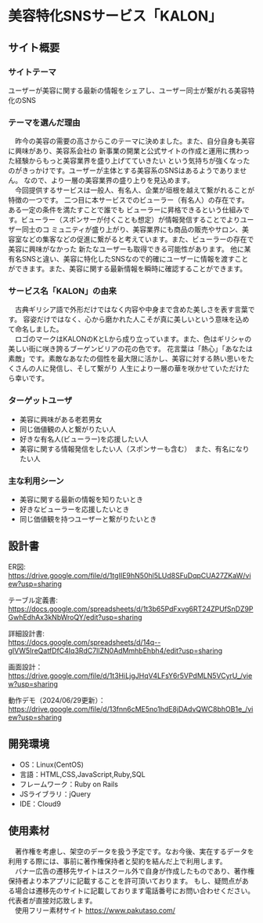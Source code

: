 # 美容特化SNSサービス「KALON」
## サイト概要
### サイトテーマ

ユーザーが美容に関する最新の情報をシェアし、ユーザー同士が繋がれる美容特化のSNS
​
### テーマを選んだ理由

　昨今の美容の需要の高さからこのテーマに決めました。また、自分自身も美容に興味があり、美容系会社の
新事業の開業と公式サイトの作成と運用に携わった経験からもっと美容業界を盛り上げてていきたい
という気持ちが強くなったのがきっかけです。ユーザーが主体とする美容系のSNSはあるようでありません。
なので、より一層の美容業界の盛り上りを見込めます。  
　今回提供するサービスは一般人、有名人、企業が垣根を越えて繋がれることが特徴の一つです。
二つ目に本サービスでのビューラー（有名人）の存在です。ある一定の条件を満たすことで誰でも
ビューラーに昇格できるという仕組みです。ビューラー（スポンサーが付くことも想定）が情報発信することでよりユーザー同士のコ
ミュニティが盛り上がり、美容業界にも商品の販売やサロン、美容室などの集客などの促進に繋がると考えています。また、ビューラーの存在で美容に興味がなかった
新たなユーザーも取得できる可能性があります。
他に某有名SNSと違い、美容に特化したSNSなので的確にユーザーに情報を渡すことができます。また、美容に関する最新情報を瞬時に確認することができます。

### サービス名「KALON」の由来
　古典ギリシア語で外形だけではなく内容や中身まで含めた美しさを表す言葉です。
容姿だけではなく、心から磨かれた人こそが真に美しいという意味を込めて命名しました。  
　ロゴのマークはKALONのKとLから成り立っています。また、色はギリシャの美しい街に咲き誇るブーゲンビリアの花の色です。
花言葉は「熱心」「あなたは素敵」です。素敵なあなたの個性を最大限に活かし、美容に対する熱い思いをたくさんの人に発信し、そして繋がり
人生により一層の華を咲かせていただけたら幸いです。

### ターゲットユーザ
- 美容に興味がある老若男女
- 同じ価値観の人と繋がりたい人
- 好きな有名人(ビューラー)を応援したい人
- 美容に関する情報発信をしたい人（スポンサーも含む）　また、有名になりたい人

### 主な利用シーン
- 美容に関する最新の情報を知りたいとき
- 好きなビューラーを応援したいとき
- 同じ価値観を持つユーザーと繋がりたいとき

## 設計書
ER図:  
https://drive.google.com/file/d/1tgIIE9hN50hl5LUd8SFuDqpCUA27ZKaW/view?usp=sharing

テーブル定義書:  
https://docs.google.com/spreadsheets/d/1t3b65PdFxvg6RT24ZPUfSnDZ9PGwhEdhAx3kNbWroQY/edit?usp=sharing

詳細設計書:  
https://docs.google.com/spreadsheets/d/14q--gIVW5IreQatfDfC4Iq3RdC7IlZN0AdMmhbEhbh4/edit?usp=sharing

画面設計：  
https://drive.google.com/file/d/1t3HiLjgJHqV4LFsY6r5VPdMLN5VCyrU_/view?usp=sharing

動作デモ（2024/06/29更新）：  
https://drive.google.com/file/d/13fnn6cME5no1hdE8jDAdvQWC8bhOB1e_/view?usp=sharing
​
## 開発環境
- OS：Linux(CentOS)
- 言語：HTML,CSS,JavaScript,Ruby,SQL
- フレームワーク：Ruby on Rails
- JSライブラリ：jQuery
- IDE：Cloud9

## 使用素材
　著作権を考慮し、架空のデータを扱う予定です。なお今後、実在するデータを利用する際には、事前に著作権保持者と契約を結んだ上で利用します。  
　バナー広告の遷移先サイトはスクール外で自身が作成したものであり、著作権保持者より本アプリに記載することを許可頂いております。
もし、疑問点がある場合は遷移先のサイトに記載しております電話番号にお問い合わせください。代表者が直接対応致します。  
　使用フリー素材サイト
https://www.pakutaso.com/